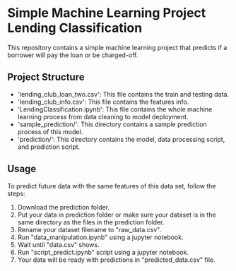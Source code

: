 # Simple Machine Learning Project Lending Classification 
This repository contains a simple machine learning project that predicts if a borrower will pay the loan or be charged-off.

## Project Structure
- 'lending_club_loan_two.csv': This file contains the train and testing data.
- 'lending_club_info.csv': This file contains the features info.
- 'LendingClassification.ipynb': This file contains the whole machine learning process from data cleaning to model deployment.
- 'sample_prediction/': This directory contains a sample prediction process of this model.
- 'prediction/': This directory contains the model, data processing script, and prediction script.

## Usage
To predict future data with the same features of this data set, follow the steps:
1. Download the prediction folder.
2. Put your data in prediction folder or make sure your dataset is in the same directory as the files in the prediction folder.
3. Rename your dataset filename to "raw_data.csv".
4. Run "data_manipulation.ipynb" using a jupyter notebook.
5. Wait until "data.csv" shows.
6. Run "script_predict.ipynb" script using a jupyter notebook.
7. Your data will be ready with predictions in "predicted_data.csv" file.

